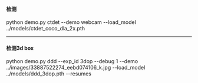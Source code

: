 #### 检测
python demo.py ctdet --demo webcam --load_model ../models/ctdet_coco_dla_2x.pth

---

#### 检测3d box
 python demo.py ddd --exp_id 3dop  --debug 1 --demo ../images/33887522274_eebd074106_k.jpg --load_model ../models/ddd_3dop.pth  --resumes
